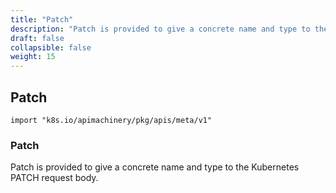 ```yaml
---
title: "Patch"
description: "Patch is provided to give a concrete name and type to the Kubernetes PATCH request body."
draft: false
collapsible: false
weight: 15
---
```

## Patch
`import "k8s.io/apimachinery/pkg/apis/meta/v1"`
### Patch
Patch is provided to give a concrete name and type to the Kubernetes PATCH request body.

